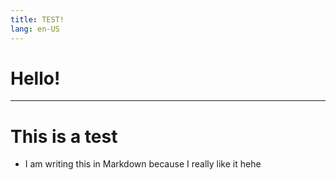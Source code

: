 ```yaml
---
title: TEST!
lang: en-US
---
```


# Hello!

---
# This is a test
* I am writing this in Markdown because I really like it hehe